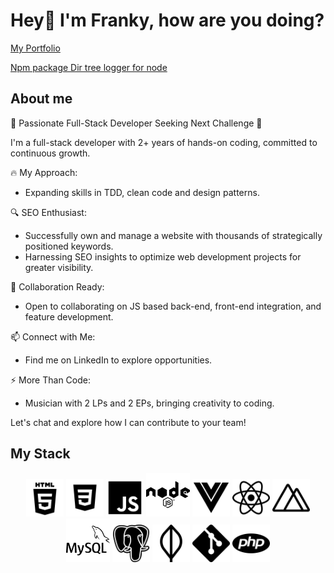 # Hey👋 I'm Franky, how are you doing?

[My Portfolio](https://fmelero.dev)

[Npm package Dir tree logger for node](https://www.npmjs.com/package/dir-tree-logger)

## About me

🚀 Passionate Full-Stack Developer Seeking Next Challenge 🚀

I'm a full-stack developer with 2+ years of hands-on coding, committed to continuous growth.

🔥 My Approach:

- Expanding skills in TDD, clean code and design patterns.

🔍 SEO Enthusiast:

- Successfully own and manage a website with thousands of strategically positioned keywords.
- Harnessing SEO insights to optimize web development projects for greater visibility.

👯 Collaboration Ready:
- Open to collaborating on JS based back-end, front-end integration, and feature development.

📫 Connect with Me:
- Find me on LinkedIn to explore opportunities.

⚡ More Than Code:
- Musician with 2 LPs and 2 EPs, bringing creativity to coding.

Let's chat and explore how I can contribute to your team!

## My Stack

<p align="center">
	<img title="HTML5" alt="HTML5" src="./imgs/html5.png" width="60" height="60" />
    <img title="CSS" alt="CSS" src="./imgs/css.png" width="60" height="60" />   
    <img title="JS" alt="JS" src="./imgs/js.png" width="60" height="60" /> 
    <img title="NODE" alt="NODE" src="./imgs/node.png" width="70" height="70" />  
    <img title="VUE" alt="VUE" src="./imgs/vue.png" width="60" height="60" />  
    <img title="REACT" alt="REACT" src="./imgs/react.png" width="60" height="60" />  
    <img title="NUXT" alt="NUXT" src="./imgs/nuxt.png" width="60" height="60" />  
    <img title="MYSQL" alt="MYSQL" src="./imgs/mysql.png" width="70" height="70" />  
    <img title="POSTGRESQL" alt="POSTGRESQL" src="./imgs/postgresql.png" width="60" height="60" />  
    <img title="MONGO" alt="MONGO" src="./imgs/mongo.png" width="60" height="60" />  
    <img title="GIT" alt="GIT" src="./imgs/git.png" width="60" height="60" />  
    <img title="PHP" alt="PHP" src="./imgs/php.png" width="60" height="60" />  
 
</p>





<!--
**frankymelero/frankymelero** is a ✨ _special_ ✨ repository because its `README.md` (this file) appears on your GitHub profile.

Here are some ideas to get you started:

- 🔭 I’m currently working on ...
- 🌱 I’m currently learning ...
- 👯 I’m looking to collaborate on ...
- 🤔 I’m looking for help with ...
- 💬 Ask me about ...
- 📫 How to reach me: ...
- 😄 Pronouns: ...
- ⚡ Fun fact: ...
-->
